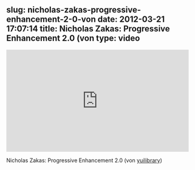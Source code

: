 slug: nicholas-zakas-progressive-enhancement-2-0-von
date: 2012-03-21 17:07:14
title: Nicholas Zakas: Progressive Enhancement 2.0 (von 
type: video
---

<iframe width="480" height="270" src="http://www.youtube.com/embed/hdTxeR90_1E?fs=1&feature=oembed" frameborder="0" allowfullscreen></iframe>

Nicholas Zakas: Progressive Enhancement 2.0 (von [yuilibrary](http://www.youtube.com/watch?feature=player_embedded&v=hdTxeR90_1E))
